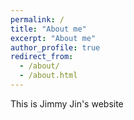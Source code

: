 ```yaml
---
permalink: /
title: "About me"
excerpt: "About me"
author_profile: true
redirect_from: 
  - /about/
  - /about.html
---
```


This is Jimmy Jin's website